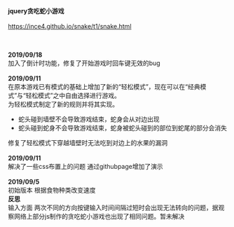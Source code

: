 <strong>jquery贪吃蛇小游戏</strong><br><br>
https://ince4.github.io/snake/t1/snake.html<br><br>

<br><strong>2019/09/18</strong><br>
加入了倒计时功能，修复了开始游戏时回车键无效的bug<br>
<br><strong>2019/09/11</strong><br>
在原本游戏已有模式的基础上增加了新的“轻松模式”，现在可以在“经典模式”与“轻松模式”之中自由选择进行游戏。<br>
为轻松模式制定了新的规则并将其实现。<br>
<ul>
  <li>蛇头碰到墙壁不会导致游戏结束，蛇身会从对边出现</li>
  <li>蛇头碰到蛇身不会导致游戏结束，蛇身被蛇头碰到的部位到蛇尾的部分会消失</li>
</ul>
修复了轻松模式下穿越墙壁时无法吃到对边上的水果的漏洞
<br>
<br><strong>2019/09/11</strong><br>
解决了一些css布置上的问题 通过githubpage增加了演示<br>
<br><strong>2019/09/5</strong><br>
初始版本 根据食物种类改变速度<br>
<strong>反思</strong><br>
输入方面 两次不同的方向按键输入时间间隔过短时会出现无法转向的问题，据观察网络上部分js制作的贪吃蛇小游戏也出现了相同问题。暂未解决<br>
